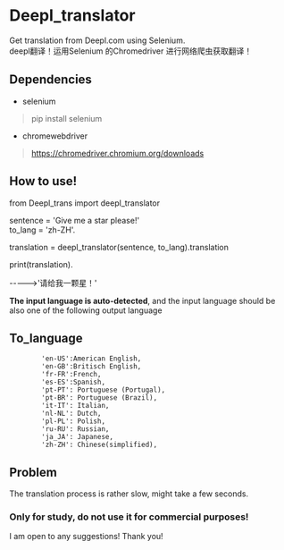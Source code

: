# Deepl_translator
Get translation from Deepl.com using Selenium.   
deepl翻译！运用Selenium 的Chromedriver 进行网络爬虫获取翻译！
## Dependencies
- selenium
> pip install selenium
- chromewebdriver
> https://chromedriver.chromium.org/downloads

## How to use!   

from Deepl_trans import deepl_translator  

sentence = 'Give me a star please!'  
to_lang = 'zh-ZH'. 

translation = deepl_translator(sentence, to_lang).translation  

print(translation). 

----->'请给我一颗星！'

**The input language is auto-detected**, and the input language should be also one of the following output language

## To_language
 
            'en-US':American English,  
            'en-GB':Britisch English,  
            'fr-FR':French,  
            'es-ES':Spanish,  
            'pt-PT': Portuguese (Portugal),
            'pt-BR': Portuguese (Brazil),
            'it-IT': Italian,
            'nl-NL': Dutch,
            'pl-PL': Polish,
            'ru-RU': Russian,
            'ja_JA': Japanese,
            'zh-ZH': Chinese(simplified),
## Problem 
The translation process is rather slow, might take a few seconds.
### Only for study, do not use it for commercial purposes!  
I am open to any suggestions! Thank you!
